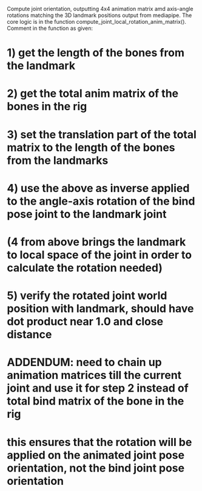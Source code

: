 Compute joint orientation, outputting 4x4 animation matrix amd axis-angle rotations matching the 3D landmark positions output from mediapipe. The core logic is in the function compute_joint_local_rotation_anim_matrix(). Comment in the function as given:

# 1) get the length of the bones from the landmark
# 2) get the total anim matrix of the bones in the rig
# 3) set the translation part of the total matrix to the length of the bones from the landmarks
# 4) use the above as inverse applied to the angle-axis rotation of the bind pose joint to the landmark joint
# (4 from above brings the landmark to local space of the joint in order to calculate the rotation needed)
# 5) verify the rotated joint world position with landmark, should have dot product near 1.0 and close distance

# ADDENDUM: need to chain up animation matrices till the current joint and use it for step 2 instead of total bind matrix of the bone in the rig
# this ensures that the rotation will be applied on the animated joint pose orientation, not the bind joint pose orientation 
